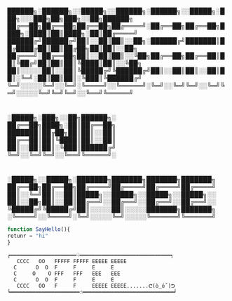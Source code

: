 ██████╗░██████╗░░█████╗░░██████╗░██████╗░░█████╗░███╗░░░███╗██╗███╗░░██╗██████╗
██╔══██╗██╔══██╗██╔══██╗██╔════╝░██╔══██╗██╔══██╗████╗░████║██║████╗░██║██╔════╝
██████╔╝██████╔╝██║░░██║██║░░██╗░██████╔╝███████║██╔████╔██║██║██╔██╗██║██║░░██╗
██╔═══╝░██╔══██╗██║░░██║██║░░╚██╗██╔══██╗██╔══██║██║╚██╔╝██║██║██║╚████║██║░░╚██╗
██║░░░░░██║░░██║╚█████╔╝╚██████╔╝██║░░██║██║░░██║██║░╚═╝░██║██║██║░╚███║╚██████╔╝
╚═╝░░░░░╚═╝░░╚═╝░╚════╝░░╚═════╝░╚═╝░░╚═╝╚═╝░░╚═╝╚═╝░░░░░╚═╝╚═╝╚═╝░░╚══╝╚═════╝
#

░█████╗░███╗░░██╗██████╗░             
██╔══██╗████╗░██║██╔══██╗                     
███████║██╔██╗██║██║░░██║                               
██╔══██║██║╚████║██║░░██║                 
██║░░██║██║░╚███║██████╔╝                     
╚═╝░░╚═╝╚═╝░░╚══╝╚═════╝░                                                                                                                                                        
#
░█████╗░░█████╗░███████╗███████╗███████╗███████╗
██╔══██╗██╔══██╗██╔════╝██╔════╝██╔════╝██╔════╝
██║░░╚═╝██║░░██║█████╗░░█████╗░░█████╗░░█████╗░░
██║░░██╗██║░░██║██╔══╝░░██╔══╝░░██╔══╝░░██╔══╝░░
╚█████╔╝╚█████╔╝██║░░░░░██║░░░░░███████╗███████╗
░╚════╝░░╚════╝░╚═╝░░░░░╚═╝░░░░░╚══════╝╚══════╝

~~~javascript
function SayHello(){
retunr = "hi"
}
~~~
````
┍━━━━━━━━━━━━━━━━━━━━━☟━━━━━━━━━━━━━━━━━━━━━━━━━━━━━┑
   CCCC   OO   FFFFF FFFFF EEEEE EEEEE 
  C      O  O  F     F     E     E   
  C     O    O FFF   FFF   EEE   EEE   
  C      O  O  F     F     E     E  
   CCCC   OO   F     F     EEEEE EEEEE.......ᕦ(ò_óˇ)ᕤ 
┕━━━━━━━━━━━━━━━━━━━━━━☝︎━━━━━━━━━━━━━━━━━━━━━━━━━━━━━┙
````
